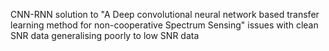 CNN-RNN solution to "A Deep convolutional neural network based transfer learning method for non-cooperative Spectrum Sensing" issues with clean SNR data generalising poorly to low SNR data
